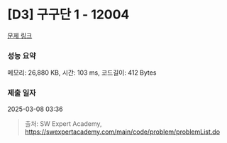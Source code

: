 # [D3] 구구단 1 - 12004 

[문제 링크](https://swexpertacademy.com/main/code/problem/problemDetail.do?contestProbId=AXkcWgFa8sADFAS8) 

### 성능 요약

메모리: 26,880 KB, 시간: 103 ms, 코드길이: 412 Bytes

### 제출 일자

2025-03-08 03:36



> 출처: SW Expert Academy, https://swexpertacademy.com/main/code/problem/problemList.do